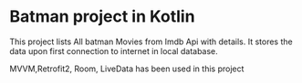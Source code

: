 # Batman project in Kotlin

This project lists All batman Movies from Imdb Api with details. 
It stores the data upon first connection to internet in local database.

MVVM,Retrofit2, Room, LiveData has been used in this project
